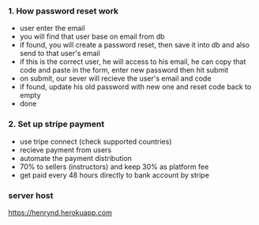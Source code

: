 <!-- How password reset work -->
### 1. How password reset work
- user enter the email
- you will find that user base on email from db
- if found, you will create a password reset, then save it into db and also send to that user's email
- if this is the correct user, he will access to his email, he can copy that code and paste in the form, enter new password then hit submit
- on submit, our sever will recieve the user's email and code
- if found, update his old password with new one and reset code back to empty
- done

### 2. Set up stripe payment
- use tripe connect (check supported countries)
- recieve payment from users
- automate the payment distribution
- 70% to sellers (instructors) and keep 30% as platform fee 
- get paid every 48 hours directly to bank account  by stripe 


### server host
https://henrynd.herokuapp.com
  